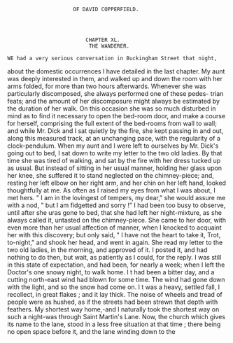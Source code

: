                          OF DAVID COPPERFIELD.




                             CHAPTER XL.
                              THE WANDERER.

    WE had a very serious conversation in Buckingham Street that night,
about the domestic occurrences I have detailed in the last chapter. My
aunt was deeply interested in them, and walked up and down the room
with her arms folded, for more than two hours afterwards. Whenever she
was particularly discomposed, she always performed one of these pedes-
trian feats; and the amount of her discomposure might always be
estimated by the duration of her walk. On this occasion she was so
much disturbed in mind as to find it necessary to open the bed-room
door, and make a course for herself, comprising the full extent of the
bed-rooms from wall to wall; and while Mr. Dick and I sat quietly by
the fire, she kept passing in and out, along this measured track, at an
unchanging pace, with the regularity of a clock-pendulum.
    When my aunt and I were left to ourselves by Mr. Dick's going out to
bed, I sat down to write my letter to the two old ladies. By that time
she was tired of walking, and sat by the fire with her dress tucked up as
usual. But instead of sitting in her usual manner, holding her glass upon
her knee, she suffered it to stand neglected on the chimney-piece; and,
resting her left elbow on her right arm, and her chin on her left hand,
looked thoughtfully at me. As often as I raised my eyes from what
I was about, I met hers. " I am in the lovingest of tempers, my
dear," she would assure me with a nod, " but I am fidgetted and
sorry !"
   I had been too busy to observe, until after she uras gone to bed, that
she had left her night-mixture, as she always called it, untasted on the
 chimney-piece. She came to her door, with even more than her usual
 affection of manner, when I knocked to acquaint her with this discovery;
 but only said, " I have not the heart to take it, Trot, to-night," and shook
 her head, and went in again.
    She read my letter to the two old ladies, in the morning, and approved
 of it. I posted it, and had nothing to do then, but wait, as patiently as
 I could, for the reply. I was still in this state of expectation, and had
 been, for nearly a week; when I left the Doctor's one snowy night, to
walk home.
    I t had been a bitter day, and a cutting north-east wind had blown for
 some time. The wind had gone down with the light, and so the snow
 had come on. I t was a heavy, settled fall, I recollect, in great flakes ; and
it lay thick. The noise of wheels and tread of people were as hushed, as
if the streets had been strewn that depth with feathers.
    My shortest way home,-and I naturally took the shortest way on such
 a night-was     through Saint Martin's Lane. Now, the church which
 gives its name to the lane, stood in a less free situation at that time ;
 there being no open space before it, and the lane winding down to the
